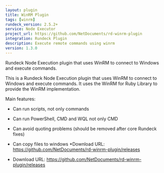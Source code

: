 ```yaml
---
layout: plugin
title: WinRM Plugin
tags: [winrm]
rundeck_version: 2.5.2+
service: Node Executor
project_url: https://github.com/NetDocuments/rd-winrm-plugin
integration: Rundeck Plugin
description: Execute remote commands using winrm
version: 1.3.0
---
```


Rundeck Node Execution plugin that uses WinRM to connect to Windows and execute commands.

This is a Rundeck Node Execution plugin that uses WinRM to connect to Windows and execute commands. 
It uses the WinRM for Ruby Library to provide the WinRM implementation. 

Main features: 


* Can run scripts, not only commands 
* Can run PowerShell, CMD and WQL not only CMD 
* Can avoid quoting problems (should be removed after core Rundeck fixes) 
* Can copy files to windows *Download URL: https://github.com/NetDocuments/rd-winrm-plugin/releases


* Download URL: https://github.com/NetDocuments/rd-winrm-plugin/releases
